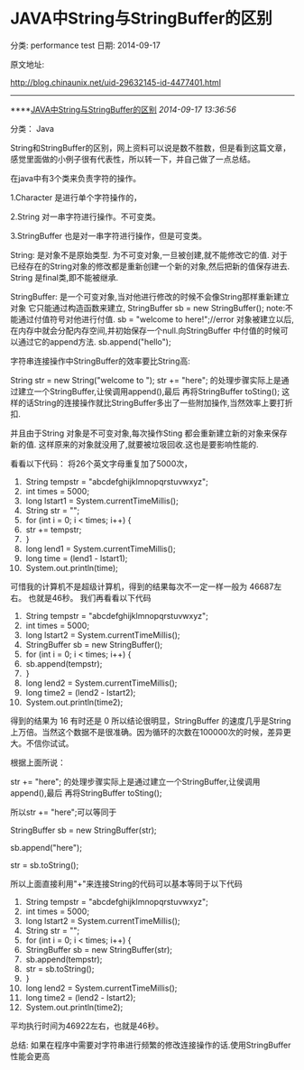 # JAVA中String与StringBuffer的区别

分类: performance test
日期: 2014-09-17

原文地址: 

http://blog.chinaunix.net/uid-29632145-id-4477401.html

------

****[JAVA中String与StringBuffer的区别]() *2014-09-17 13:36:56*

分类： Java

String和StringBuffer的区别，网上资料可以说是数不胜数，但是看到这篇文章，感觉里面做的小例子很有代表性，所以转一下，并自己做了一点总结。

 

在java中有3个类来负责字符的操作。

1.Character 是进行单个字符操作的，

2.String 对一串字符进行操作。不可变类。

3.StringBuffer 也是对一串字符进行操作，但是可变类。

String:
是对象不是原始类型.
为不可变对象,一旦被创建,就不能修改它的值.
对于已经存在的String对象的修改都是重新创建一个新的对象,然后把新的值保存进去.
String 是final类,即不能被继承.

StringBuffer:
是一个可变对象,当对他进行修改的时候不会像String那样重新建立对象
它只能通过构造函数来建立,
StringBuffer sb = new StringBuffer();
note:不能通过付值符号对他进行付值. 
sb = "welcome to here!";//error
对象被建立以后,在内存中就会分配内存空间,并初始保存一个null.向StringBuffer
中付值的时候可以通过它的append方法.
sb.append("hello");

字符串连接操作中StringBuffer的效率要比String高:

String str = new String("welcome to ");
str += "here";
的处理步骤实际上是通过建立一个StringBuffer,让侯调用append(),最后
再将StringBuffer toSting();
这样的话String的连接操作就比StringBuffer多出了一些附加操作,当然效率上要打折扣.

并且由于String 对象是不可变对象,每次操作Sting 都会重新建立新的对象来保存新的值.
这样原来的对象就没用了,就要被垃圾回收.这也是要影响性能的. 

看看以下代码：
将26个英文字母重复加了5000次，

1. ​        String tempstr = "abcdefghijklmnopqrstuvwxyz";
2. ​        int times = 5000;
3. ​        long lstart1 = System.currentTimeMillis();
4. ​        String str = "";
5. ​        for (int i = 0; i < times; i++) {
6. ​            str += tempstr;
7. ​        }
8. ​        long lend1 = System.currentTimeMillis();
9. ​        long time = (lend1 - lstart1);
10. ​        System.out.println(time);

可惜我的计算机不是超级计算机，得到的结果每次不一定一样一般为 46687左右。
也就是46秒。
我们再看看以下代码

1. ​        String tempstr = "abcdefghijklmnopqrstuvwxyz";
2. ​        int times = 5000;
3. ​        long lstart2 = System.currentTimeMillis();
4. ​        StringBuffer sb = new StringBuffer();
5. ​        for (int i = 0; i < times; i++) {
6. ​            sb.append(tempstr);
7. ​        }
8. ​        long lend2 = System.currentTimeMillis();
9. ​        long time2 = (lend2 - lstart2);
10. ​        System.out.println(time2);

得到的结果为 16 有时还是 0
所以结论很明显，StringBuffer 的速度几乎是String 上万倍。当然这个数据不是很准确。因为循环的次数在100000次的时候，差异更大。不信你试试。

 

根据上面所说：

str += "here";
的处理步骤实际上是通过建立一个StringBuffer,让侯调用append(),最后
再将StringBuffer toSting();

所以str += "here";可以等同于

StringBuffer sb = new StringBuffer(str);

sb.append("here");

str = sb.toString();

所以上面直接利用"+"来连接String的代码可以基本等同于以下代码

1. ​        String tempstr = "abcdefghijklmnopqrstuvwxyz";
2. ​        int times = 5000;
3. ​        long lstart2 = System.currentTimeMillis();
4. ​        String str = "";
5. ​        for (int i = 0; i < times; i++) {
6. ​            StringBuffer sb = new StringBuffer(str);
7. ​            sb.append(tempstr);
8. ​            str = sb.toString();
9. ​        }
10. ​        long lend2 = System.currentTimeMillis();
11. ​        long time2 = (lend2 - lstart2);
12. ​        System.out.println(time2);

平均执行时间为46922左右，也就是46秒。

 

总结: 如果在程序中需要对字符串进行频繁的修改连接操作的话.使用StringBuffer性能会更高